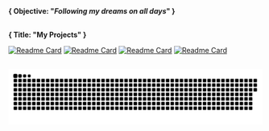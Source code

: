 ##

<b>{ Objective: "<i>Following my dreams on all days</i>" } </b>

##

<b>{ Title: "My Projects" } </b>

[![Readme Card](https://github-readme-stats.vercel.app/api/pin/?username=HigorJardini&repo=Hackathon-2021&theme=dark&show_owner=true)](https://github.com/Higorjardini/Hackathon-2021)
[![Readme Card](https://github-readme-stats.vercel.app/api/pin/?username=HigorJardini&repo=Hackthon-2021-docs&theme=dark&show_owner=true)](https://github.com/Higorjardini/Hackthon-2021-docs)
[![Readme Card](https://github-readme-stats.vercel.app/api/pin/?username=HigorJardini&repo=Project-Test-Irroba&theme=dark&show_owner=true)](https://github.com/Higorjardini/Project-Test-Irroba)
[![Readme Card](https://github-readme-stats.vercel.app/api/pin/?username=HigorJardini&repo=TIC-Project&theme=dark&show_owner=true)](https://github.com/Higorjardini/TIC-Project)

##

![Snake animation](https://github.com/HigorJardini/Higorjardini/blob/output/github-contribution-grid-snake.svg)
